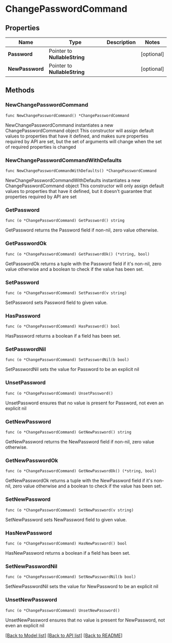 # ChangePasswordCommand

## Properties

Name | Type | Description | Notes
------------ | ------------- | ------------- | -------------
**Password** | Pointer to **NullableString** |  | [optional] 
**NewPassword** | Pointer to **NullableString** |  | [optional] 

## Methods

### NewChangePasswordCommand

`func NewChangePasswordCommand() *ChangePasswordCommand`

NewChangePasswordCommand instantiates a new ChangePasswordCommand object
This constructor will assign default values to properties that have it defined,
and makes sure properties required by API are set, but the set of arguments
will change when the set of required properties is changed

### NewChangePasswordCommandWithDefaults

`func NewChangePasswordCommandWithDefaults() *ChangePasswordCommand`

NewChangePasswordCommandWithDefaults instantiates a new ChangePasswordCommand object
This constructor will only assign default values to properties that have it defined,
but it doesn't guarantee that properties required by API are set

### GetPassword

`func (o *ChangePasswordCommand) GetPassword() string`

GetPassword returns the Password field if non-nil, zero value otherwise.

### GetPasswordOk

`func (o *ChangePasswordCommand) GetPasswordOk() (*string, bool)`

GetPasswordOk returns a tuple with the Password field if it's non-nil, zero value otherwise
and a boolean to check if the value has been set.

### SetPassword

`func (o *ChangePasswordCommand) SetPassword(v string)`

SetPassword sets Password field to given value.

### HasPassword

`func (o *ChangePasswordCommand) HasPassword() bool`

HasPassword returns a boolean if a field has been set.

### SetPasswordNil

`func (o *ChangePasswordCommand) SetPasswordNil(b bool)`

 SetPasswordNil sets the value for Password to be an explicit nil

### UnsetPassword
`func (o *ChangePasswordCommand) UnsetPassword()`

UnsetPassword ensures that no value is present for Password, not even an explicit nil
### GetNewPassword

`func (o *ChangePasswordCommand) GetNewPassword() string`

GetNewPassword returns the NewPassword field if non-nil, zero value otherwise.

### GetNewPasswordOk

`func (o *ChangePasswordCommand) GetNewPasswordOk() (*string, bool)`

GetNewPasswordOk returns a tuple with the NewPassword field if it's non-nil, zero value otherwise
and a boolean to check if the value has been set.

### SetNewPassword

`func (o *ChangePasswordCommand) SetNewPassword(v string)`

SetNewPassword sets NewPassword field to given value.

### HasNewPassword

`func (o *ChangePasswordCommand) HasNewPassword() bool`

HasNewPassword returns a boolean if a field has been set.

### SetNewPasswordNil

`func (o *ChangePasswordCommand) SetNewPasswordNil(b bool)`

 SetNewPasswordNil sets the value for NewPassword to be an explicit nil

### UnsetNewPassword
`func (o *ChangePasswordCommand) UnsetNewPassword()`

UnsetNewPassword ensures that no value is present for NewPassword, not even an explicit nil

[[Back to Model list]](../README.md#documentation-for-models) [[Back to API list]](../README.md#documentation-for-api-endpoints) [[Back to README]](../README.md)


